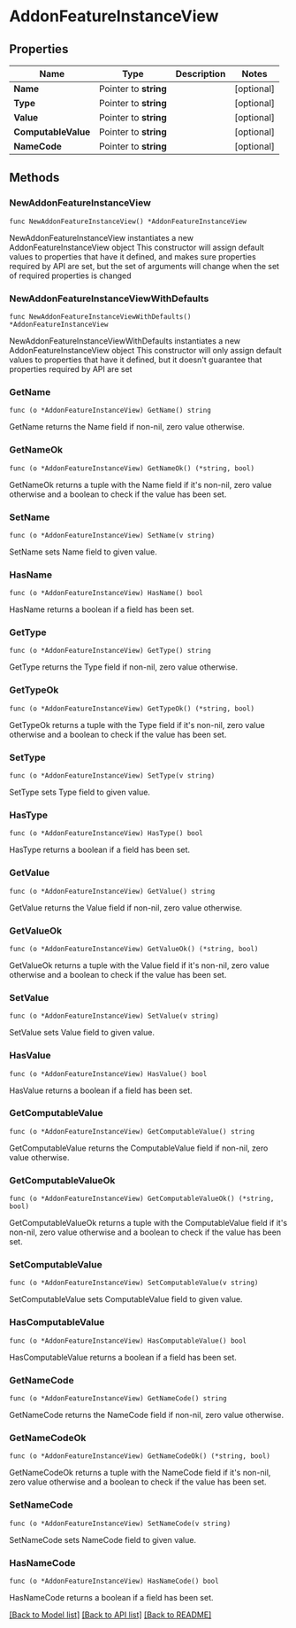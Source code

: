 # AddonFeatureInstanceView

## Properties

Name | Type | Description | Notes
------------ | ------------- | ------------- | -------------
**Name** | Pointer to **string** |  | [optional] 
**Type** | Pointer to **string** |  | [optional] 
**Value** | Pointer to **string** |  | [optional] 
**ComputableValue** | Pointer to **string** |  | [optional] 
**NameCode** | Pointer to **string** |  | [optional] 

## Methods

### NewAddonFeatureInstanceView

`func NewAddonFeatureInstanceView() *AddonFeatureInstanceView`

NewAddonFeatureInstanceView instantiates a new AddonFeatureInstanceView object
This constructor will assign default values to properties that have it defined,
and makes sure properties required by API are set, but the set of arguments
will change when the set of required properties is changed

### NewAddonFeatureInstanceViewWithDefaults

`func NewAddonFeatureInstanceViewWithDefaults() *AddonFeatureInstanceView`

NewAddonFeatureInstanceViewWithDefaults instantiates a new AddonFeatureInstanceView object
This constructor will only assign default values to properties that have it defined,
but it doesn't guarantee that properties required by API are set

### GetName

`func (o *AddonFeatureInstanceView) GetName() string`

GetName returns the Name field if non-nil, zero value otherwise.

### GetNameOk

`func (o *AddonFeatureInstanceView) GetNameOk() (*string, bool)`

GetNameOk returns a tuple with the Name field if it's non-nil, zero value otherwise
and a boolean to check if the value has been set.

### SetName

`func (o *AddonFeatureInstanceView) SetName(v string)`

SetName sets Name field to given value.

### HasName

`func (o *AddonFeatureInstanceView) HasName() bool`

HasName returns a boolean if a field has been set.

### GetType

`func (o *AddonFeatureInstanceView) GetType() string`

GetType returns the Type field if non-nil, zero value otherwise.

### GetTypeOk

`func (o *AddonFeatureInstanceView) GetTypeOk() (*string, bool)`

GetTypeOk returns a tuple with the Type field if it's non-nil, zero value otherwise
and a boolean to check if the value has been set.

### SetType

`func (o *AddonFeatureInstanceView) SetType(v string)`

SetType sets Type field to given value.

### HasType

`func (o *AddonFeatureInstanceView) HasType() bool`

HasType returns a boolean if a field has been set.

### GetValue

`func (o *AddonFeatureInstanceView) GetValue() string`

GetValue returns the Value field if non-nil, zero value otherwise.

### GetValueOk

`func (o *AddonFeatureInstanceView) GetValueOk() (*string, bool)`

GetValueOk returns a tuple with the Value field if it's non-nil, zero value otherwise
and a boolean to check if the value has been set.

### SetValue

`func (o *AddonFeatureInstanceView) SetValue(v string)`

SetValue sets Value field to given value.

### HasValue

`func (o *AddonFeatureInstanceView) HasValue() bool`

HasValue returns a boolean if a field has been set.

### GetComputableValue

`func (o *AddonFeatureInstanceView) GetComputableValue() string`

GetComputableValue returns the ComputableValue field if non-nil, zero value otherwise.

### GetComputableValueOk

`func (o *AddonFeatureInstanceView) GetComputableValueOk() (*string, bool)`

GetComputableValueOk returns a tuple with the ComputableValue field if it's non-nil, zero value otherwise
and a boolean to check if the value has been set.

### SetComputableValue

`func (o *AddonFeatureInstanceView) SetComputableValue(v string)`

SetComputableValue sets ComputableValue field to given value.

### HasComputableValue

`func (o *AddonFeatureInstanceView) HasComputableValue() bool`

HasComputableValue returns a boolean if a field has been set.

### GetNameCode

`func (o *AddonFeatureInstanceView) GetNameCode() string`

GetNameCode returns the NameCode field if non-nil, zero value otherwise.

### GetNameCodeOk

`func (o *AddonFeatureInstanceView) GetNameCodeOk() (*string, bool)`

GetNameCodeOk returns a tuple with the NameCode field if it's non-nil, zero value otherwise
and a boolean to check if the value has been set.

### SetNameCode

`func (o *AddonFeatureInstanceView) SetNameCode(v string)`

SetNameCode sets NameCode field to given value.

### HasNameCode

`func (o *AddonFeatureInstanceView) HasNameCode() bool`

HasNameCode returns a boolean if a field has been set.


[[Back to Model list]](../README.md#documentation-for-models) [[Back to API list]](../README.md#documentation-for-api-endpoints) [[Back to README]](../README.md)


